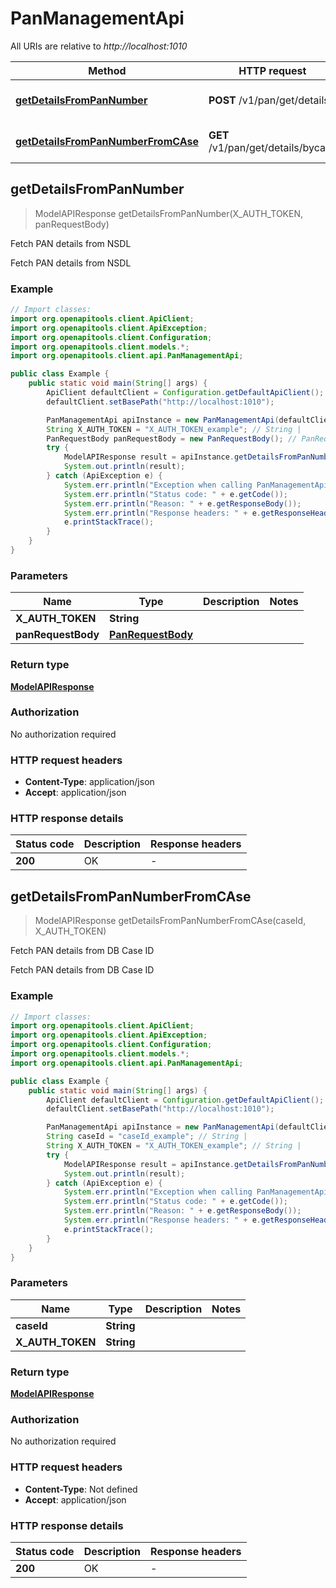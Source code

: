 # PanManagementApi

All URIs are relative to *http://localhost:1010*

| Method | HTTP request | Description |
|------------- | ------------- | -------------|
| [**getDetailsFromPanNumber**](PanManagementApi.md#getDetailsFromPanNumber) | **POST** /v1/pan/get/details | Fetch PAN details from NSDL |
| [**getDetailsFromPanNumberFromCAse**](PanManagementApi.md#getDetailsFromPanNumberFromCAse) | **GET** /v1/pan/get/details/bycase | Fetch PAN details from DB Case ID |



## getDetailsFromPanNumber

> ModelAPIResponse getDetailsFromPanNumber(X_AUTH_TOKEN, panRequestBody)

Fetch PAN details from NSDL

Fetch PAN details from NSDL

### Example

```java
// Import classes:
import org.openapitools.client.ApiClient;
import org.openapitools.client.ApiException;
import org.openapitools.client.Configuration;
import org.openapitools.client.models.*;
import org.openapitools.client.api.PanManagementApi;

public class Example {
    public static void main(String[] args) {
        ApiClient defaultClient = Configuration.getDefaultApiClient();
        defaultClient.setBasePath("http://localhost:1010");

        PanManagementApi apiInstance = new PanManagementApi(defaultClient);
        String X_AUTH_TOKEN = "X_AUTH_TOKEN_example"; // String | 
        PanRequestBody panRequestBody = new PanRequestBody(); // PanRequestBody | 
        try {
            ModelAPIResponse result = apiInstance.getDetailsFromPanNumber(X_AUTH_TOKEN, panRequestBody);
            System.out.println(result);
        } catch (ApiException e) {
            System.err.println("Exception when calling PanManagementApi#getDetailsFromPanNumber");
            System.err.println("Status code: " + e.getCode());
            System.err.println("Reason: " + e.getResponseBody());
            System.err.println("Response headers: " + e.getResponseHeaders());
            e.printStackTrace();
        }
    }
}
```

### Parameters


| Name | Type | Description  | Notes |
|------------- | ------------- | ------------- | -------------|
| **X_AUTH_TOKEN** | **String**|  | |
| **panRequestBody** | [**PanRequestBody**](PanRequestBody.md)|  | |

### Return type

[**ModelAPIResponse**](ModelAPIResponse.md)

### Authorization

No authorization required

### HTTP request headers

- **Content-Type**: application/json
- **Accept**: application/json


### HTTP response details
| Status code | Description | Response headers |
|-------------|-------------|------------------|
| **200** | OK |  -  |


## getDetailsFromPanNumberFromCAse

> ModelAPIResponse getDetailsFromPanNumberFromCAse(caseId, X_AUTH_TOKEN)

Fetch PAN details from DB Case ID

Fetch PAN details from DB Case ID

### Example

```java
// Import classes:
import org.openapitools.client.ApiClient;
import org.openapitools.client.ApiException;
import org.openapitools.client.Configuration;
import org.openapitools.client.models.*;
import org.openapitools.client.api.PanManagementApi;

public class Example {
    public static void main(String[] args) {
        ApiClient defaultClient = Configuration.getDefaultApiClient();
        defaultClient.setBasePath("http://localhost:1010");

        PanManagementApi apiInstance = new PanManagementApi(defaultClient);
        String caseId = "caseId_example"; // String | 
        String X_AUTH_TOKEN = "X_AUTH_TOKEN_example"; // String | 
        try {
            ModelAPIResponse result = apiInstance.getDetailsFromPanNumberFromCAse(caseId, X_AUTH_TOKEN);
            System.out.println(result);
        } catch (ApiException e) {
            System.err.println("Exception when calling PanManagementApi#getDetailsFromPanNumberFromCAse");
            System.err.println("Status code: " + e.getCode());
            System.err.println("Reason: " + e.getResponseBody());
            System.err.println("Response headers: " + e.getResponseHeaders());
            e.printStackTrace();
        }
    }
}
```

### Parameters


| Name | Type | Description  | Notes |
|------------- | ------------- | ------------- | -------------|
| **caseId** | **String**|  | |
| **X_AUTH_TOKEN** | **String**|  | |

### Return type

[**ModelAPIResponse**](ModelAPIResponse.md)

### Authorization

No authorization required

### HTTP request headers

- **Content-Type**: Not defined
- **Accept**: application/json


### HTTP response details
| Status code | Description | Response headers |
|-------------|-------------|------------------|
| **200** | OK |  -  |

